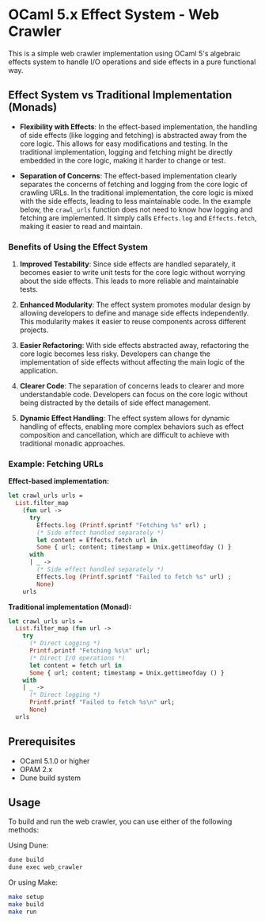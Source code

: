 # OCaml 5.x Effect System - Web Crawler

This is a simple web crawler implementation using OCaml 5's algebraic effects system to handle I/O operations and side effects in a pure functional way.

## Effect System vs Traditional Implementation (Monads)

- **Flexibility with Effects**: In the effect-based implementation, the handling of side effects (like logging and fetching) is abstracted away from the core logic. This allows for easy modifications and testing. In the traditional implementation, logging and fetching might be directly embedded in the core logic, making it harder to change or test.

- **Separation of Concerns**: The effect-based implementation clearly separates the concerns of fetching and logging from the core logic of crawling URLs. In the traditional implementation, the core logic is mixed with the side effects, leading to less maintainable code. In the example below, the `crawl_urls` function does not need to know how logging and fetching are implemented. It simply calls `Effects.log` and `Effects.fetch`, making it easier to read and maintain.

### Benefits of Using the Effect System

1. **Improved Testability**: Since side effects are handled separately, it becomes easier to write unit tests for the core logic without worrying about the side effects. This leads to more reliable and maintainable tests.

2. **Enhanced Modularity**: The effect system promotes modular design by allowing developers to define and manage side effects independently. This modularity makes it easier to reuse components across different projects.

3. **Easier Refactoring**: With side effects abstracted away, refactoring the core logic becomes less risky. Developers can change the implementation of side effects without affecting the main logic of the application.

4. **Clearer Code**: The separation of concerns leads to clearer and more understandable code. Developers can focus on the core logic without being distracted by the details of side effect management.

5. **Dynamic Effect Handling**: The effect system allows for dynamic handling of effects, enabling more complex behaviors such as effect composition and cancellation, which are difficult to achieve with traditional monadic approaches.

### Example: Fetching URLs

**Effect-based implementation:**

```ocaml
let crawl_urls urls =
  List.filter_map
    (fun url ->
      try
        Effects.log (Printf.sprintf "Fetching %s" url) ;
        (* Side effect handled separately *)
        let content = Effects.fetch url in
        Some { url; content; timestamp = Unix.gettimeofday () }
      with
      | _ ->
        (* Side effect handled separately *)
        Effects.log (Printf.sprintf "Failed to fetch %s" url) ;
        None)
    urls
```

**Traditional implementation (Monad):**

```ocaml
let crawl_urls urls =
  List.filter_map (fun url ->
    try
      (* Direct Logging *)
      Printf.printf "Fetching %s\n" url;
      (* Direct I/O operations *)
      let content = fetch url in
      Some { url; content; timestamp = Unix.gettimeofday () }
    with
    | _ ->
      (* Direct logging *)
      Printf.printf "Failed to fetch %s\n" url;
      None)
  urls
```

## Prerequisites

- OCaml 5.1.0 or higher
- OPAM 2.x
- Dune build system

## Usage

To build and run the web crawler, you can use either of the following methods:

Using Dune:

```bash
dune build
dune exec web_crawler
```

Or using Make:

```bash
make setup
make build
make run
```
